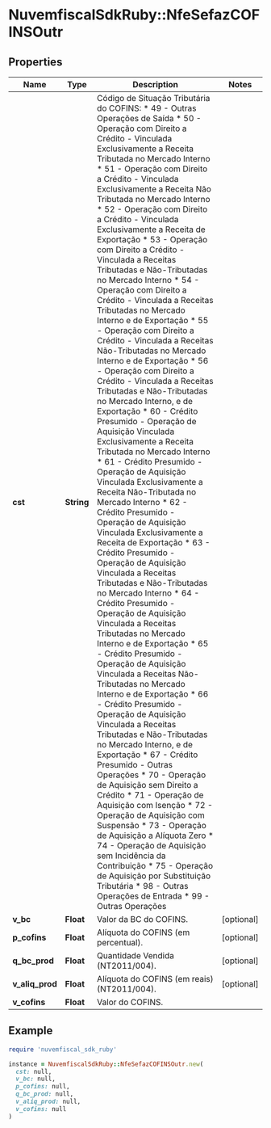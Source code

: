 # NuvemfiscalSdkRuby::NfeSefazCOFINSOutr

## Properties

| Name | Type | Description | Notes |
| ---- | ---- | ----------- | ----- |
| **cst** | **String** | Código de Situação Tributária do COFINS:  * 49 - Outras Operações de Saída  * 50 - Operação com Direito a Crédito - Vinculada Exclusivamente a Receita Tributada no Mercado Interno  * 51 - Operação com Direito a Crédito - Vinculada Exclusivamente a Receita Não Tributada no Mercado Interno  * 52 - Operação com Direito a Crédito - Vinculada Exclusivamente a Receita de Exportação  * 53 - Operação com Direito a Crédito - Vinculada a Receitas Tributadas e Não-Tributadas no Mercado Interno  * 54 - Operação com Direito a Crédito - Vinculada a Receitas Tributadas no Mercado Interno e de Exportação  * 55 - Operação com Direito a Crédito - Vinculada a Receitas Não-Tributadas no Mercado Interno e de Exportação  * 56 - Operação com Direito a Crédito - Vinculada a Receitas Tributadas e Não-Tributadas no Mercado Interno, e de Exportação  * 60 - Crédito Presumido - Operação de Aquisição Vinculada Exclusivamente a Receita Tributada no Mercado Interno  * 61 - Crédito Presumido - Operação de Aquisição Vinculada Exclusivamente a Receita Não-Tributada no Mercado Interno  * 62 - Crédito Presumido - Operação de Aquisição Vinculada Exclusivamente a Receita de Exportação  * 63 - Crédito Presumido - Operação de Aquisição Vinculada a Receitas Tributadas e Não-Tributadas no Mercado Interno  * 64 - Crédito Presumido - Operação de Aquisição Vinculada a Receitas Tributadas no Mercado Interno e de Exportação  * 65 - Crédito Presumido - Operação de Aquisição Vinculada a Receitas Não-Tributadas no Mercado Interno e de Exportação  * 66 - Crédito Presumido - Operação de Aquisição Vinculada a Receitas Tributadas e Não-Tributadas no Mercado Interno, e de Exportação  * 67 - Crédito Presumido - Outras Operações  * 70 - Operação de Aquisição sem Direito a Crédito  * 71 - Operação de Aquisição com Isenção  * 72 - Operação de Aquisição com Suspensão  * 73 - Operação de Aquisição a Alíquota Zero  * 74 - Operação de Aquisição sem Incidência da Contribuição  * 75 - Operação de Aquisição por Substituição Tributária  * 98 - Outras Operações de Entrada  * 99 - Outras Operações |  |
| **v_bc** | **Float** | Valor da BC do COFINS. | [optional] |
| **p_cofins** | **Float** | Alíquota do COFINS (em percentual). | [optional] |
| **q_bc_prod** | **Float** | Quantidade Vendida (NT2011/004). | [optional] |
| **v_aliq_prod** | **Float** | Alíquota do COFINS (em reais) (NT2011/004). | [optional] |
| **v_cofins** | **Float** | Valor do COFINS. |  |

## Example

```ruby
require 'nuvemfiscal_sdk_ruby'

instance = NuvemfiscalSdkRuby::NfeSefazCOFINSOutr.new(
  cst: null,
  v_bc: null,
  p_cofins: null,
  q_bc_prod: null,
  v_aliq_prod: null,
  v_cofins: null
)
```

